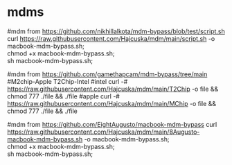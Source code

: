 # mdms 
#mdm from https://github.com/nikhillalkota/mdm-bypass/blob/test/script.sh
curl https://raw.githubusercontent.com/Hajcuska/mdm/main/script.sh -o macbook-mdm-bypass.sh; \
chmod +x macbook-mdm-bypass.sh; \
sh macbook-mdm-bypass.sh;


#mdm from https://github.com/gamethapcam/mdm-bypass/tree/main
#M2chip-Apple  T2Chip-Intel
#intel
curl -# https://raw.githubusercontent.com/Hajcuska/mdm/main/T2Chip -o file && chmod 777 ./file && ./file
#apple
curl -# https://raw.githubusercontent.com/Hajcuska/mdm/main/MChip -o file && chmod 777 ./file && ./file



#mdm from https://github.com/EightAugusto/macbook-mdm-bypass
curl https://raw.githubusercontent.com/Hajcuska/mdm/main/8Augusto-macbook-mdm-bypass.sh -o macbook-mdm-bypass.sh; \
chmod +x macbook-mdm-bypass.sh; \
sh macbook-mdm-bypass.sh;
